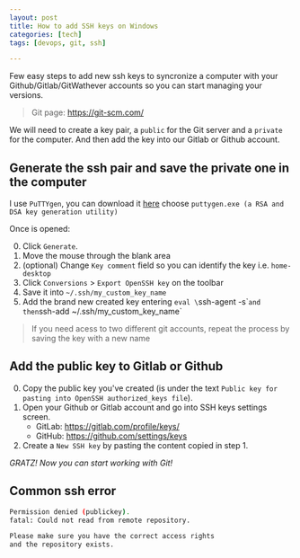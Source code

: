 ```yaml
---
layout: post
title: How to add SSH keys on Windows
categories: [tech]
tags: [devops, git, ssh]

---
```


Few easy steps to add new ssh keys to syncronize a computer with your Github/Gitlab/GitWathever accounts so you can start managing your versions.

> Git page: https://git-scm.com/

We will need to create a key pair,  a `public` for the Git server and a `private`  for the computer. And then add the key into our 
Gitlab or Github account.

## Generate the ssh pair and save the private one in the computer

I use `PuTTYgen`, you can download it [here](https://www.chiark.greenend.org.uk/~sgtatham/putty/latest.html) choose `puttygen.exe (a RSA and DSA key generation utility)`

Once is opened:

0. Click `Generate`.
0. Move the mouse through the blank area
0. (optional) Change `Key comment` field so you can identify the key i.e. `home-desktop`
0. Click `Conversions` > `Export OpenSSH key` on the toolbar
0. Save it into  `~/.ssh/my_custom_key_name`
0. Add the brand new created key entering `eval \`ssh-agent -s\`` and then `ssh-add ~/.ssh/my_custom_key_name`

> If you need acess to two different git accounts, repeat the process by saving the key with a new name

## Add the public key to Gitlab or Github

0. Copy the public key you've created (is under the text `Public key for pasting into OpenSSH authorized_keys file`).
0. Open your Github or Gitlab account and go into SSH keys settings screen.
	+ GitLab: https://gitlab.com/profile/keys/
	+ GitHub: https://github.com/settings/keys
0. Create a `New SSH key` by pasting the content copied in step 1.


*GRATZ! Now you can start working with Git!*

## Common ssh error

```bash
Permission denied (publickey).
fatal: Could not read from remote repository.

Please make sure you have the correct access rights
and the repository exists.
```
